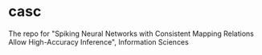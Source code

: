 # casc
The repo for "Spiking Neural Networks with Consistent Mapping Relations Allow High-Accuracy Inference", Information Sciences
